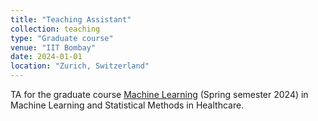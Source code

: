 ```yaml
---
title: "Teaching Assistant"
collection: teaching
type: "Graduate course"
venue: "IIT Bombay"
date: 2024-01-01
location: "Zurich, Switzerland"
---
```


TA for the graduate course [Machine Learning](https://www.kcdh.iitb.ac.in/ph-d-program) (Spring semester 2024) in Machine Learning and Statistical Methods in Healthcare.
